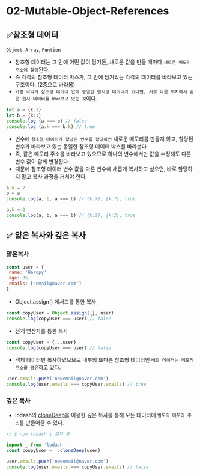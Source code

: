 # 02-Mutable-Object-References

## ✅참조형 데이터

`Object`, `Array`, `Funtion`

* 참조형 데이터는 그 안에 어떤 값이 담기든, 새로운 값을 만들 때마다 `새로운 메모리 주소에 할당`된다.
* 즉 각각의 참조형 데이터 박스가, 그 안에 담겨있는 각각의 데이터를 바라보고 있는 구조이다. (2중으로 바라봄)
* `가령 각각의 참조형 데이터 안에 동일한 원시형 데이터가 있다면, 서로 다른 위치에서 같은 원시 데이터를 바라보고 있는 것`이다.

```js
let a = {k:1}
let b = {k:1}
console.log (a === b) // false
console.log (a.k === b.k) // true
```

* 변수에 `참조형 데이터가 할당된 변수를 할당하면` 새로운 메모리를 만들지 않고, 할당된 변수가 바라보고 있는 동일한 참조형 데이터 박스를 바라본다.
* 즉, 같은 메모리 주소를 바라보고 있으므로 하나의 변수에서만 값을 수정해도 다른 변수 값이 함께 변경된다.
* 때문에 참조형 데이터 변수 값을 다른 변수에 새롭게 복사하고 싶으면, 바로 할당하지 말고 복사 과정을 거쳐야 한다.

```js
a.k = 7
b = a
console.log(a, b, a === b) // {k:7}, {k:7}, true

a.k = 2
console.log(a, b, a === b) // {k:2}, {k:2}, true
```



## ✅ 얕은 복사와 깊은 복사

### 얕은복사

```js
const user = {
 name: 'Heropy'
 age: 85,
 emails: ['email@naver.com']
}
```

* Object.assign() 메서드를 통한 복사

```js
const copyUser = Object.assign({}, user)
console.log(copyUser === user) // false
```

* 전개 연산자를 통한 복사

```js
const copyUser = {...user}
console.log(copyUser === user) // false
```

* 객체 데이터만 복사하였으므로 내부의 또다른 참조형 데이터인 `배열 데이터는 메모리 주소를 공유`하고 있다.

```js
user.emails.push('newemail@naver.com')
console.log(user.emails === copyUser.emails) // true
```

### 깊은 복사

* lodash의 [cloneDeep](https://lodash.com/docs/4.17.15#cloneDeep)을 이용한 깊은 복사를 통해 모든 데이터에 `별도의 메모리 주소`를 만들어줄 수 있다.

```js
// $ npm lodash i 설치 후

import _ from 'lodash'
const coopyUser = _.cloneDeep(user)
```

```js
user.emails.push('newemail@naver.com')
console.log(user.emails === copyUser.emails) // false
```

